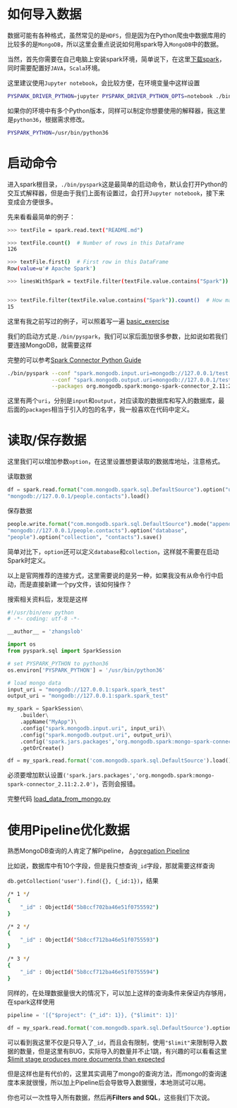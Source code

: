# 如何导入数据

数据可能有各种格式，虽然常见的是`HDFS`，但是因为在Python爬虫中数据库用的比较多的是`MongoDB`，所以这里会重点说说如何用spark导入`MongoDB`中的数据。

当然，首先你需要在自己电脑上安装spark环境，简单说下，在这里[下载spark](http://spark.apache.org/downloads.html)，同时需要配置好`JAVA`，`Scala`环境。

这里建议使用`Jupyter notebook`，会比较方便，在环境变量中这样设置

```bash
PYSPARK_DRIVER_PYTHON=jupyter PYSPARK_DRIVER_PYTHON_OPTS=notebook ./bin/pyspark
```

如果你的环境中有多个Python版本，同样可以制定你想要使用的解释器，我这里是`python36`，根据需求修改。

```bash
PYSPARK_PYTHON=/usr/bin/python36
```

# 启动命令

进入spark根目录，`./bin/pyspark`这是最简单的启动命令，默认会打开Python的交互式解释器，但是由于我们上面有设置过，会打开`Jupyter notebook`，接下来变成会方便很多。

先来看看最简单的例子：

```bash
>>> textFile = spark.read.text("README.md")

>>> textFile.count()  # Number of rows in this DataFrame
126

>>> textFile.first()  # First row in this DataFrame
Row(value=u'# Apache Spark')

>>> linesWithSpark = textFile.filter(textFile.value.contains("Spark"))


>>> textFile.filter(textFile.value.contains("Spark")).count()  # How many lines contain "Spark"?
15
```

这里有我之前写过的例子，可以照着写一遍 [basic_exercise](https://github.com/zhangslob/learning-spark/blob/master/code/Python/basic_exercise.ipynb)



我们的启动方式是`./bin/pyspark`，我们可以家后面加很多参数，比如说如若我们要连接MongoDB，就需要这样

完整的可以参考[Spark Connector Python Guide](https://docs.mongodb.com/spark-connector/master/python-api/)

```bash
./bin/pyspark --conf "spark.mongodb.input.uri=mongodb://127.0.0.1/test.myCollection?readPreference=primaryPreferred" \
              --conf "spark.mongodb.output.uri=mongodb://127.0.0.1/test.myCollection" \
              --packages org.mongodb.spark:mongo-spark-connector_2.11:2.3.0
```

这里有两个`uri`，分别是`input`和`output`，对应读取的数据库和写入的数据库，最后面的`packages`相当于引入的包的名字，我一般喜欢在代码中定义。

# 读取/保存数据

这里我们可以增加参数`option`，在这里设置想要读取的数据库地址，注意格式。

读取数据

```python
df = spark.read.format("com.mongodb.spark.sql.DefaultSource").option("uri",
"mongodb://127.0.0.1/people.contacts").load()
```

保存数据

```python
people.write.format("com.mongodb.spark.sql.DefaultSource").mode("append").option("uri",
"mongodb://127.0.0.1/people.contacts").option("database",
"people").option("collection", "contacts").save()
```

简单对比下，`option`还可以定义`database`和`collection`，这样就不需要在启动Spark时定义。



以上是官网推荐的连接方式，这里需要说的是另一种，如果我没有从命令行中启动，而是直接新建一个py文件，该如何操作？

搜索相关资料后，发现是这样

```python
#!/usr/bin/env python
# -*- coding: utf-8 -*-

__author__ = 'zhangslob'

import os
from pyspark.sql import SparkSession

# set PYSPARK_PYTHON to python36
os.environ['PYSPARK_PYTHON'] = '/usr/bin/python36'

# load mongo data
input_uri = "mongodb://127.0.0.1:spark.spark_test"
output_uri = "mongodb://127.0.0.1:spark.spark_test"

my_spark = SparkSession\
    .builder\
    .appName("MyApp")\
    .config("spark.mongodb.input.uri", input_uri)\
    .config("spark.mongodb.output.uri", output_uri)\
    .config('spark.jars.packages','org.mongodb.spark:mongo-spark-connector_2.11:2.2.0')\
    .getOrCreate()

df = my_spark.read.format('com.mongodb.spark.sql.DefaultSource').load()

```

必须要增加默认设置`('spark.jars.packages','org.mongodb.spark:mongo-spark-connector_2.11:2.2.0')`，否则会报错。

完整代码 [load_data_from_mongo.py](https://github.com/zhangslob/learning-spark/blob/master/code/Python/load_data_from_mongo.py)



# 使用Pipeline优化数据

熟悉MongoDB查询的人肯定了解Pipeline， [Aggregation Pipeline](https://docs.mongodb.com/manual/core/aggregation-pipeline/)

比如说，数据库中有10个字段，但是我只想查询`_id`字段，那就需要这样查询

`db.getCollection('user').find({}, {_id:1})`，结果

```bash
/* 1 */
{
    "_id" : ObjectId("5b8ccf702ba46e51f0755592")
}

/* 2 */
{
    "_id" : ObjectId("5b8ccf712ba46e51f0755593")
}

/* 3 */
{
    "_id" : ObjectId("5b8ccf712ba46e51f0755594")
}
```



同样的，在处理数据量很大的情况下，可以加上这样的查询条件来保证内存够用，在spark这样使用

```python
pipeline = '[{"$project": {"_id": 1}}, {"$limit": 1}]'

df = my_spark.read.format('com.mongodb.spark.sql.DefaultSource').option("pipeline", pipeline).load()

```

可以看到我这里不仅是只导入了`_id`，而且会有限制，使用`"$limit"`来限制导入数据的数量，但是这里有BUG，实际导入的数量并不止1跳，有兴趣的可以看看这里 [$limit stage produces more documents than expected](https://jira.mongodb.org/browse/SPARK-136)

但是这样也是有代价的，这里其实调用了mongo的查询方法，而mongo的查询速度本来就很慢，所以加上Pipeline后会导致导入数据慢，本地测试可以用。

你也可以一次性导入所有数据，然后再**Filters and SQL**，这些我们下次说。













